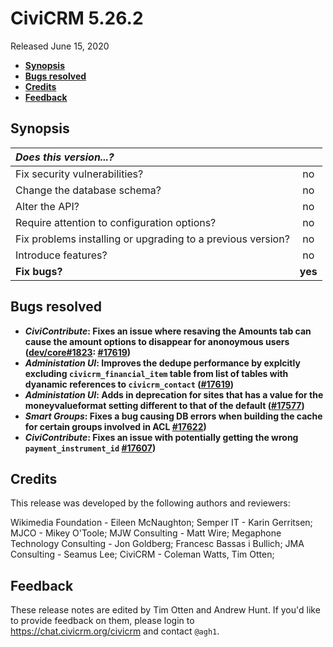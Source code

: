 # CiviCRM 5.26.2

Released June 15, 2020

- **[Synopsis](#synopsis)**
- **[Bugs resolved](#bugs)**
- **[Credits](#credits)**
- **[Feedback](#feedback)**

## <a name="synopsis"></a>Synopsis

| *Does this version...?*                                         |         |
|:--------------------------------------------------------------- |:-------:|
| Fix security vulnerabilities?                                   |   no    |
| Change the database schema?                                     |   no    |
| Alter the API?                                                  |   no    |
| Require attention to configuration options?                     |   no    |
| Fix problems installing or upgrading to a previous version?     |   no    |
| Introduce features?                                             |   no    |
| **Fix bugs?**                                                   | **yes** |

## <a name="bugs"></a>Bugs resolved

* **_CiviContribute_: Fixes an issue where resaving the Amounts tab can cause the amount options to disappear for anonoymous users ([dev/core#1823](https://lab.civicrm.org/dev/core/-/issues/1823): [#17619](https://github.com/civicrm/civicrm-core/pull/17619))**
* **_Administation UI_: Improves the dedupe performance by explcitly excluding `civicrm_financial_item` table from list of tables with dyanamic references to `civicrm_contact` ([#17619](https://github.com/civicrm/civicrm-core/pull/17619))**
* **_Administation UI_: Adds in deprecation for sites that has a value for the moneyvalueformat setting different to that of the default ([#17577](https://github.com/civicrm/civicrm-core/pull/17577))**
* **_Smart Groups_: Fixes a bug causing DB errors when building the cache for certain groups involved in ACL [#17622](https://github.com/civicrm/civicrm-core/pull/17622))**
* **_CiviContribute_: Fixes an issue with potentially getting the wrong `payment_instrument_id` [#17607](https://github.com/civicrm/civicrm-core/pull/17607))** 

## <a name="credits"></a>Credits

This release was developed by the following authors and reviewers:

Wikimedia Foundation - Eileen McNaughton; Semper IT - Karin Gerritsen; 
MJCO - Mikey O'Toole; MJW Consulting - Matt Wire; Megaphone Technology Consulting - Jon Goldberg; 
Francesc Bassas i Bullich; JMA Consulting - Seamus Lee; CiviCRM - Coleman Watts, Tim Otten;

## <a name="feedback"></a>Feedback

These release notes are edited by Tim Otten and Andrew Hunt.  If you'd like to
provide feedback on them, please login to https://chat.civicrm.org/civicrm and
contact `@agh1`.
